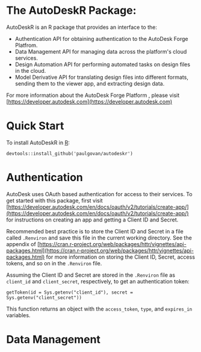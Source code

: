 # The AutoDeskR Package:
AutoDeskR is an R package that provides an interface to the:
* Authentication API for obtaining authentication to the AutoDesk Forge Platfrom.
* Data Management API for managing data across the platform's cloud services. 
* Design Automation API for performing automated tasks on design files in the cloud.
* Model Derivative API for translating design files into different formats, sending them to the viewer app, and extracting design data.

For more information about the AutoDesk Forge Platform , please visit [https://developer.autodesk.com](https://developer.autodesk.com)

# Quick Start
To install AutoDeskR in [R](https://www.r-project.org):

```
devtools::install_github('paulgovan/autodeskr')
```

# Authentication
AutoDesk uses OAuth based authentication for access to their services. To get started with this package, first visit [https://developer.autodesk.com/en/docs/oauth/v2/tutorials/create-app/](https://developer.autodesk.com/en/docs/oauth/v2/tutorials/create-app/) for instructions on creating an app and getting a Client ID and Secret. 

Recommended best practice is to store the Client ID and Secret in a file called `.Renviron` and save this file in the current working directory.  See the appendix of [https://cran.r-project.org/web/packages/httr/vignettes/api-packages.html](https://cran.r-project.org/web/packages/httr/vignettes/api-packages.html) for more information on storing the Client ID, Secret, access tokens, and so on in the `.Renviron` file. 

Assuming the Client ID and Secret are stored in the `.Renviron` file as `client_id` and `client_secret`, respectively, to get an authentication token:

```
getToken(id = Sys.getenv("client_id"), secret = Sys.getenv("client_secret"))
```

This function returns an object with the `access_token`, `type`, and `expires_in` variables. 

# Data Management
